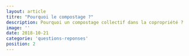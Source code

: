 ```yaml
---
layout: article
titre: "Pourquoi le compostage ?"
description: Pourquoi un compostage collectif dans la copropriété ?
image: ''
date: 2018-10-21
categorie: 'questions-reponses'
position: 2
---
```



